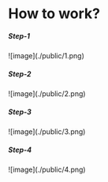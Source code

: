 # How to work?

<h5>Step-1</h5>
![image](./public/1.png)
<h5>Step-2</h5>
![image](./public/2.png)
<h5>Step-3</h5>
![image](./public/3.png)
<h5>Step-4</h5>
![image](./public/4.png)
